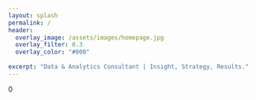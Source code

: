 ```yaml
---
layout: splash
permalink: /
header:
  overlay_image: /assets/images/homepage.jpg
  overlay_filter: 0.3
  overlay_color: "#000"
  
excerpt: "Data & Analytics Consultant | Insight, Strategy, Results."
---
```

0
